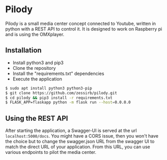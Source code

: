 # Pilody
Pilody is a small media center concept connected to Youtube, written in python with a REST API to control it. 
It is designed to work on Raspberry pi and is using the OMXplayer.  

## Installation
* Install python3 and pip3
* Clone the repository
* Install the "requirements.txt" dependencies
* Execute the application
```bash
$ sudo apt install python3 python3-pip
$ git clone https://github.com/zessirb/pilody.git
$ cd pilody && pip3 install -r requirements.txt
$ FLASK_APP=flaskapp python -m flask run --host=0.0.0.0
```

## Using the REST API
After starting the application, a Swagger-UI is served at the url `localhost:5000/docs`. 
You might have a CORS issue, then you won't have the choice but to change the swagger.json URL from the swagger UI 
to match the direct URL of your application. From this URL, you can use various endpoints to pilot the media center.
